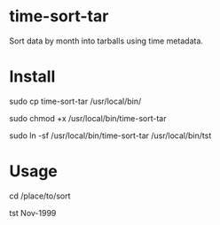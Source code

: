 # time-sort-tar
Sort data by month into tarballs using time metadata.

# Install
sudo cp time-sort-tar /usr/local/bin/

sudo chmod +x /usr/local/bin/time-sort-tar

sudo ln -sf /usr/local/bin/time-sort-tar /usr/local/bin/tst

# Usage

cd /place/to/sort

tst Nov-1999
